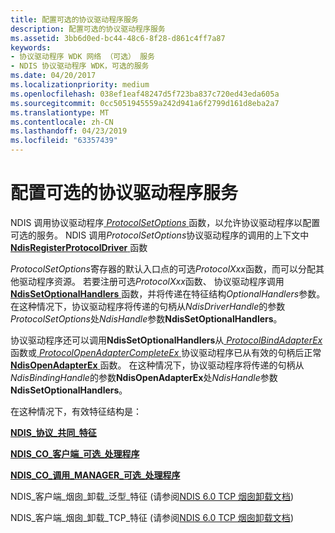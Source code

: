 ```yaml
---
title: 配置可选的协议驱动程序服务
description: 配置可选的协议驱动程序服务
ms.assetid: 3bb6d0ed-bc44-48c6-8f28-d861c4ff7a87
keywords:
- 协议驱动程序 WDK 网络 （可选） 服务
- NDIS 协议驱动程序 WDK，可选的服务
ms.date: 04/20/2017
ms.localizationpriority: medium
ms.openlocfilehash: 038ef1eaf48247d5f723ba837c720ed43eda605a
ms.sourcegitcommit: 0cc5051945559a242d941a6f2799d161d8eba2a7
ms.translationtype: MT
ms.contentlocale: zh-CN
ms.lasthandoff: 04/23/2019
ms.locfileid: "63357439"
---
```

# <a name="configuring-optional-protocol-driver-services"></a>配置可选的协议驱动程序服务





NDIS 调用协议驱动程序[ *ProtocolSetOptions* ](https://msdn.microsoft.com/library/windows/hardware/ff570269)函数，以允许协议驱动程序以配置可选的服务。 NDIS 调用*ProtocolSetOptions*协议驱动程序的调用的上下文中[ **NdisRegisterProtocolDriver** ](https://msdn.microsoft.com/library/windows/hardware/ff564520)函数

*ProtocolSetOptions*寄存器的默认入口点的可选*ProtocolXxx*函数，而可以分配其他驱动程序资源。 若要注册可选*ProtocolXxx*函数、 协议驱动程序调用[ **NdisSetOptionalHandlers** ](https://msdn.microsoft.com/library/windows/hardware/ff564550)函数，并将传递在特征结构*OptionalHandlers*参数。 在这种情况下，协议驱动程序将传递的句柄从*NdisDriverHandle*的参数*ProtocolSetOptions*处*NdisHandle*参数**NdisSetOptionalHandlers**。

协议驱动程序还可以调用**NdisSetOptionalHandlers**从[ *ProtocolBindAdapterEx* ](https://msdn.microsoft.com/library/windows/hardware/ff570220)函数或[ *ProtocolOpenAdapterCompleteEx* ](https://msdn.microsoft.com/library/windows/hardware/ff570265)协议驱动程序已从有效的句柄后正常[ **NdisOpenAdapterEx** ](https://msdn.microsoft.com/library/windows/hardware/ff563715)函数。 在这种情况下，协议驱动程序将传递的句柄从*NdisBindingHandle*的参数**NdisOpenAdapterEx**处*NdisHandle*参数**NdisSetOptionalHandlers**。

在这种情况下，有效特征结构是：

[**NDIS\_协议\_共同\_特征**](https://msdn.microsoft.com/library/windows/hardware/ff566817)

[**NDIS\_CO\_客户端\_可选\_处理程序**](https://msdn.microsoft.com/library/windows/hardware/ff564884)

[**NDIS\_CO\_调用\_MANAGER\_可选\_处理程序**](https://msdn.microsoft.com/library/windows/hardware/ff564883)

NDIS\_客户端\_烟囱\_卸载\_泛型\_特征 (请参阅[NDIS 6.0 TCP 烟囱卸载文档](full-tcp-offload.md))

NDIS\_客户端\_烟囱\_卸载\_TCP\_特征 (请参阅[NDIS 6.0 TCP 烟囱卸载文档](full-tcp-offload.md))

 

 





